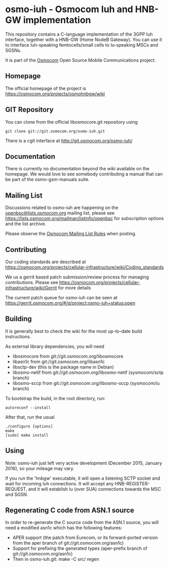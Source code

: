 osmo-iuh - Osmocom Iuh and HNB-GW implementation
================================================

This repository contains a C-language implementation of the 3GPP Iuh
interface, together with a HNB-GW (Home NodeB Gateway).  You can use it
to interface Iuh-speaking femtocells/small cells to Iu-speaking MSCs and
SGSNs.

It is part of the [Osmocom](https://osmocom.org/) Open Source Mobile
Communications project.

Homepage
--------

The official homepage of the project is
https://osmocom.org/projects/osmohnbgw/wiki

GIT Repository
--------------

You can clone from the official libosmocore.git repository using

	git clone git://git.osmocom.org/osmo-iuh.git

There is a cgit interface at http://git.osmocom.org/osmo-iuh/

Documentation
-------------

There is currently no documentation beyond the wiki available on the
homepage.  We would love to see somebody contributing a manual that can
be part of the osmo-gsm-manuals suite.

Mailing List
------------

Discussions related to osmo-iuh are happening on the
openbsc@lists.osmocom.org mailing list, please see
https://lists.osmocom.org/mailman/listinfo/openbsc for subscription
options and the list archive.

Please observe the [Osmocom Mailing List
Rules](https://osmocom.org/projects/cellular-infrastructure/wiki/Mailing_List_Rules)
when posting.

Contributing
------------

Our coding standards are described at
https://osmocom.org/projects/cellular-infrastructure/wiki/Coding_standards

We us a gerrit based patch submission/review process for managing
contributions.  Please see
https://osmocom.org/projects/cellular-infrastructure/wiki/Gerrit for
more details

The current patch queue for osmo-iuh can be seen at
https://gerrit.osmocom.org/#/q/project:osmo-iuh+status:open


Building
--------

It is generally best to check the wiki for the most up-to-date build
instructions.

As external library dependencies, you will need
* libosmocore from git://git.osmocom.org/libosmocore
* libasn1c from git://git.osmocom.org/libasn1c
* libsctp-dev (this is the package name in Debian)
* libosmo-netif from git://git.osmocom.org/libosmo-netif (sysmocom/sctp branch)
* libosmo-sccp from git://git.osmocom.org/libosmo-sccp (sysmocom/iu branch)

To bootstrap the build, in the root directory, run:

    autoreconf --install

After that, run the usual

    ./configure [options]
    make
    [sudo] make install

Using
-----

Note: osmo-iuh just left very active development (December 2015, January
2016), so your mileage may vary.

If you run the 'hnbgw' executable, it will open a listening SCTP socket
and wait for incoming Iuh connections.  It will accept any
HNB-REGISTER-REQUEST, and it will establish Iu (over SUA) connections
towards the MSC and SGSN.

Regenerating C code from ASN.1 source
-------------------------------------

In order to re-generate the C source code from the ASN.1 source,
you will need a modified asn1c which has the following features:
* APER support (the patch from Eurecom, or its forward-ported version
  from the aper branch of git://git.osmocom.org/asn1c)
* Support for prefixing the generated types (aper-prefix branch of
  git://git.osmocom.org/asn1c)
* Then in osmo-iuh.git: make -C src/ regen
